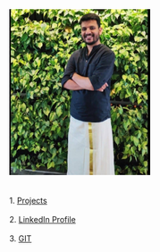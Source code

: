<div class="row" style="height:400px">
  <div class="column" style="width:50%">
    <img src="/images/my_pic.jpg" alt="Avatar" style="width:300px">
  </div>
  <div class="column" style="width:50%">
     <br><br>
    1. <a href="https://docs.google.com/spreadsheets/d/1tHFYnNZkA8kO0w2tk10G_c88rnqVLbw9hhaiSz2tGc8/edit?usp=sharing">Projects</a><br><br>
    2. <a href="https://www.linkedin.com/in/keyur-talathi-a64227120">LinkedIn Profile</a> <br><br>
    3. <a href="https://github.com/keyurtalathi?tab=repositories">GIT</a>
    
  </div>
</div>
